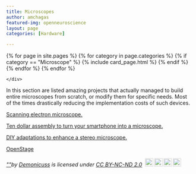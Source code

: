 ```yaml
---
title: Microscopes
author: amchagas
featured-img: openneuroscience
layout: page
categories: [Hardware]

---
```


<section class="blog">
  <div class="container">
    <div class="post-list" itemscope="" itemtype="http://schema.org/Blog">
      {% for page in site.pages %}
        {% for category in page.categories %}
          {% if category == "Microscope" %}
            {% include card_page.html %}
          {% endif %}
        {% endfor %}
      {% endfor %}


    </div>
  </div>
</section>

In this section are listed amazing projects that actually managed to build entire microscopes from scratch, or modify them for specific needs. Most of the times drastically reducing the implementation costs of such devices.

[Scanning electron microscope.](http://openeuroscience.wordpress.com/hardware-projects/scanning-electron-microscope/ "Scanning electron microscope")

[Ten dollar assembly to turn your smartphone into a microscope.](http://openeuroscience.wordpress.com/hardware-projects/microscopy-hardware/10-microscope-using-a-smartphone/ "10$ microscope using a smartphone")

[DIY adaptations to enhance a stereo microscope.](http://openeuroscience.wordpress.com/hardware-projects/microscopy-hardware/stereo-microscope-the-steve-richardson-way/ "Stereo microscope – The Steve Richardson way.")

[OpenStage](http://openeuroscience.com/hardware-projects/microscopy-hardware/openstage/ "OpenStage")

<p style="font-size: 0.9rem;font-style: italic;"><a href="http://www.flickr.com/photos/34251884@N00/341191827">""</a><span>by <a href="http://www.flickr.com/photos/34251884@N00">Demonicuss</a></span> is licensed under <a href="https://creativecommons.org/licenses/by-nc-nd/2.0/?ref=ccsearch&atype=html" style="margin-right: 5px;">CC BY-NC-ND 2.0</a><a href="https://creativecommons.org/licenses/by-nc-nd/2.0/?ref=ccsearch&atype=html" target="_blank" rel="noopener noreferrer" style="display: inline-block;white-space: none;opacity: .7;margin-top: 2px;margin-left: 3px;height: 22px !important;"><img style="height: inherit;margin-right: 3px;display: inline-block;" src="https://search.creativecommons.org/static/img/cc_icon.svg" /><img style="height: inherit;margin-right: 3px;display: inline-block;" src="https://search.creativecommons.org/static/img/cc-by_icon.svg" /><img style="height: inherit;margin-right: 3px;display: inline-block;" src="https://search.creativecommons.org/static/img/cc-nc_icon.svg" /><img style="height: inherit;margin-right: 3px;display: inline-block;" src="https://search.creativecommons.org/static/img/cc-nd_icon.svg" /></a></p>
